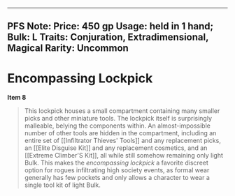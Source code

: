 
---
PFS Note: 
Price: 450 gp
Usage: held in 1 hand;
Bulk: L
Traits: Conjuration, Extradimensional, Magical
Rarity: Uncommon
---

# Encompassing Lockpick

**Item 8**

> This lockpick houses a small compartment containing many smaller picks and other miniature tools. The lockpick itself is surprisingly malleable, belying the components within. An almost-impossible number of other tools are hidden in the compartment, including an entire set of [[Infiltrator Thieves' Tools]] and any replacement picks, an [[Elite Disguise Kit]] and any replacement cosmetics, and an [[Extreme Climber'S Kit]], all while still somehow remaining only light Bulk. This makes the *encompassing lockpick* a favorite discreet option for rogues infiltrating high society events, as formal wear generally has few pockets and only allows a character to wear a single tool kit of light Bulk.
